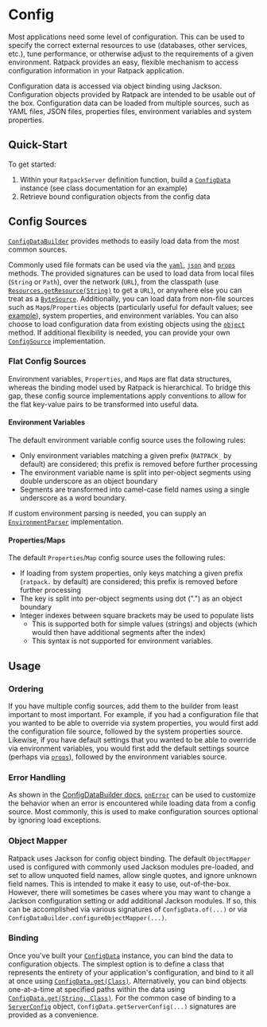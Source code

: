 # Config

Most applications need some level of configuration.
This can be used to specify the correct external resources to use (databases, other services, etc.), tune performance, or otherwise adjust to the requirements of a given environment.
Ratpack provides an easy, flexible mechanism to access configuration information in your Ratpack application.

Configuration data is accessed via object binding using Jackson.
Configuration objects provided by Ratpack are intended to be usable out of the box.
Configuration data can be loaded from multiple sources, such as YAML files, JSON files, properties files, environment variables and system properties.

## Quick-Start

To get started:

1. Within your `RatpackServer` definition function, build a [`ConfigData`](api/ratpack/config/ConfigData.html) instance (see class documentation for an example)
1. Retrieve bound configuration objects from the config data

## Config Sources

[`ConfigDataBuilder`](api/ratpack/config/ConfigDataBuilder.html) provides methods to easily load data from the most common sources.

Commonly used file formats can be used via the [`yaml`](api/ratpack/config/ConfigDataBuilder.html#yaml%28java.lang.String%29), [`json`](api/ratpack/config/ConfigDataBuilder.html#json%28java.lang.String%29) and [`props`](api/ratpack/config/ConfigDataBuilder.html#props%28java.lang.String%29) methods.
The provided signatures can be used to load data from local files (`String` or `Path`), over the network (`URL`), from the classpath (use [`Resources.getResource(String)`](http://google.github.io/guava/releases/18.0/api/docs/com/google/common/io/Resources.html) to get a `URL`), or anywhere else you can treat as a [`ByteSource`](http://google.github.io/guava/releases/18.0/api/docs/com/google/common/io/ByteSource.html).
Additionally, you can load data from non-file sources such as `Map`s/`Properties` objects (particularly useful for default values; see [example](api/ratpack/config/ConfigDataBuilder.html#props%28java.util.Map%29)), system properties, and environment variables.
You can also choose to load configuration data from existing objects using the [`object`](api/ratpack/config/ConfigDataBuilder.html#object%28java.lang.String%29java.lang.Object-) method.
If additional flexibility is needed, you can provide your own [`ConfigSource`](api/ratpack/config/ConfigSource.html) implementation.

### Flat Config Sources

Environment variables, `Properties`, and `Map`s are flat data structures, whereas the binding model used by Ratpack is hierarchical.
To bridge this gap, these config source implementations apply conventions to allow for the flat key-value pairs to be transformed into useful data.

#### Environment Variables

The default environment variable config source uses the following rules:

* Only environment variables matching a given prefix (`RATPACK_` by default) are considered; this prefix is removed before further processing
* The environment variable name is split into per-object segments using double underscore as an object boundary
* Segments are transformed into camel-case field names using a single underscore as a word boundary.

If custom environment parsing is needed, you can supply an [`EnvironmentParser`](api/ratpack/config/EnvironmentParser.html) implementation.

#### Properties/Maps

The default `Properties`/`Map` config source uses the following rules:

* If loading from system properties, only keys matching a given prefix (`ratpack.` by default) are considered; this prefix is removed before further processing
* The key is split into per-object segments using dot (".") as an object boundary
* Integer indexes between square brackets may be used to populate lists
  * This is supported both for simple values (strings) and objects (which would then have additional segments after the index)
  * This syntax is not supported for environment variables. 

## Usage

### Ordering

If you have multiple config sources, add them to the builder from least important to most important.
For example, if you had a configuration file that you wanted to be able to override via system properties, you would first add the configuration file source, followed by the system properties source.
Likewise, if you have default settings that you wanted to be able to override via environment variables, you would first add the default settings source (perhaps via [`props`](api/ratpack/config/ConfigDataBuilder.html#props%28java.util.Map%29)), followed by the environment variables source.

### Error Handling

As shown in the [ConfigDataBuilder docs](api/ratpack/config/ConfigDataBuilder.html), [`onError`](api/ratpack/config/ConfigDataBuilder.html#onError%28ratpack.func.Action%29) can be used to customize the behavior when an error is encountered while loading data from a config source.
Most commonly, this is used to make configuration sources optional by ignoring load exceptions.

### Object Mapper

Ratpack uses Jackson for config object binding.
The default `ObjectMapper` used is configured with commonly used Jackson modules pre-loaded, and set to allow unquoted field names, allow single quotes, and ignore unknown field names.
This is intended to make it easy to use, out-of-the-box.
However, there will sometimes be cases where you may want to change a Jackson configuration setting or add additional Jackson modules.
If so, this can be accomplished via various signatures of `ConfigData.of(...)` or via `ConfigDataBuilder.configureObjectMapper(...)`.

### Binding

Once you've built your [`ConfigData`](api/ratpack/config/ConfigData.html) instance, you can bind the data to configuration objects.
The simplest option is to define a class that represents the entirety of your application's configuration, and bind to it all at once using [`ConfigData.get(Class)`](api/ratpack/config/ConfigData.html#get%28java.lang.Class%29).
Alternatively, you can bind objects one-at-a-time at specified paths within the data using [`ConfigData.get(String, Class)`](api/ratpack/config/ConfigData.html#get%28java.lang.String%29java.lang.Class-).
For the common case of binding to a [`ServerConfig`](api/ratpack/server/ServerConfig.html) object, `ConfigData.getServerConfig(...)` signatures are provided as a convenience.
